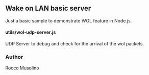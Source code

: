 ## Wake on LAN basic server

Just a basic sample to demonstrate WOL feature in Node.js.

#### utils/wol-udp-server.js

UDP Server to debug and check for the arrival of the wol packets.

### Author

Rocco Musolino

